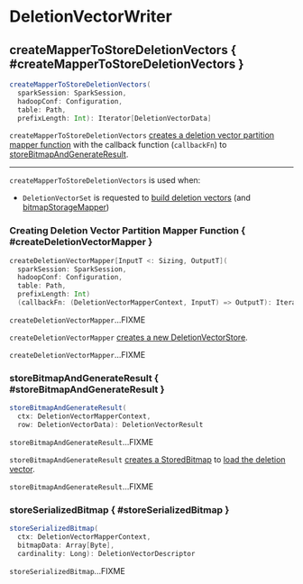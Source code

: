 # DeletionVectorWriter

## createMapperToStoreDeletionVectors { #createMapperToStoreDeletionVectors }

```scala
createMapperToStoreDeletionVectors(
  sparkSession: SparkSession,
  hadoopConf: Configuration,
  table: Path,
  prefixLength: Int): Iterator[DeletionVectorData]
```

`createMapperToStoreDeletionVectors` [creates a deletion vector partition mapper function](#createDeletionVectorMapper) with the callback function (`callbackFn`) to [storeBitmapAndGenerateResult](#storeBitmapAndGenerateResult).

---

`createMapperToStoreDeletionVectors` is used when:

* `DeletionVectorSet` is requested to [build deletion vectors](DeletionVectorSet.md#computeResult) (and [bitmapStorageMapper](DeletionVectorSet.md#bitmapStorageMapper))

### Creating Deletion Vector Partition Mapper Function { #createDeletionVectorMapper }

```scala
createDeletionVectorMapper[InputT <: Sizing, OutputT](
  sparkSession: SparkSession,
  hadoopConf: Configuration,
  table: Path,
  prefixLength: Int)
  (callbackFn: (DeletionVectorMapperContext, InputT) => OutputT): Iterator[InputT] => Iterator[OutputT]
```

`createDeletionVectorMapper`...FIXME

`createDeletionVectorMapper` [creates a new DeletionVectorStore](DeletionVectorStore.md#createInstance).

`createDeletionVectorMapper`...FIXME

### storeBitmapAndGenerateResult { #storeBitmapAndGenerateResult }

```scala
storeBitmapAndGenerateResult(
  ctx: DeletionVectorMapperContext,
  row: DeletionVectorData): DeletionVectorResult
```

`storeBitmapAndGenerateResult`...FIXME

`storeBitmapAndGenerateResult` [creates a StoredBitmap](StoredBitmap.md#create) to [load the deletion vector](StoredBitmap.md#load).

`storeBitmapAndGenerateResult`...FIXME

### storeSerializedBitmap { #storeSerializedBitmap }

```scala
storeSerializedBitmap(
  ctx: DeletionVectorMapperContext,
  bitmapData: Array[Byte],
  cardinality: Long): DeletionVectorDescriptor
```

`storeSerializedBitmap`...FIXME
